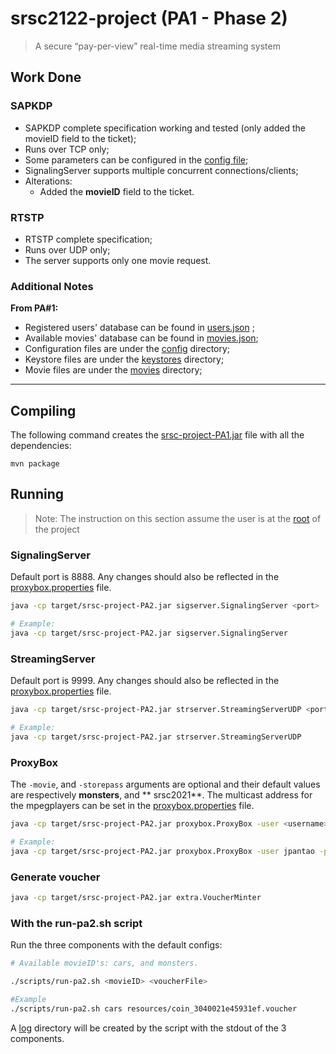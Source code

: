 # srsc2122-project (PA1 - Phase 2)

> A secure “pay-per-view” real-time media streaming system

## Work Done

### SAPKDP

- SAPKDP complete specification working and tested (only added the movieID field to the ticket);
- Runs over TCP only;
- Some parameters can be configured in the [config file](config/sapkdp.properties);
- SignalingServer supports multiple concurrent connections/clients;
- Alterations:
    - Added the **movieID** field to the ticket.

### RTSTP

- RTSTP complete specification;
- Runs over UDP only;
- The server supports only one movie request.

### Additional Notes

**From PA#1:**
- Registered users' database can be found in [users.json](resources/users.json) ;
- Available movies' database can be found in [movies.json](resources/movies.json);
- Configuration files are under the [config](config) directory;
- Keystore files are under the [keystores](keystores) directory;
- Movie files are under the [movies](movies) directory;

[//]: # (**From PA#2:**)

[//]: # (- We have tested the suported TLS versions and ciphersuites found in [ciphersuites_tls.csv]&#40;config/ciphersuites_tls.csv&#41; )

[//]: # (by running `python3 scripts/test-tls-cs.py` and the results can be found in [tls_test.log]&#40;log/tls_test.log&#41;.)

---

## Compiling

The following command creates the [srsc-project-PA1.jar](target/srsc-project-PA1.jar) file with all the dependencies:

```
mvn package
```

## Running

> Note: The instruction on this section assume the user is at the [root](.) of the project

### SignalingServer

Default port is 8888. Any changes should also be reflected in the [proxybox.properties](config/proxybox.properties)
file.

```bash
java -cp target/srsc-project-PA2.jar sigserver.SignalingServer <port>

# Example:
java -cp target/srsc-project-PA2.jar sigserver.SignalingServer
```

### StreamingServer

Default port is 9999. Any changes should also be reflected in the [proxybox.properties](config/proxybox.properties)
file.

```bash
java -cp target/srsc-project-PA2.jar strserver.StreamingServerUDP <port>

# Example:
java -cp target/srsc-project-PA2.jar strserver.StreamingServerUDP 
```

### ProxyBox

The `-movie`, and `-storepass` arguments are optional and their default values are respectively **monsters**, and **
srsc2021**. The multicast address for the mpegplayers can be set in
the [proxybox.properties](config/proxybox.properties) file.

```bash
java -cp target/srsc-project-PA2.jar proxybox.ProxyBox -user <username> -password <pwd> -keystore <keystore-file> -proxyinfo <proxyinfo-file> -movie <movieID> -storepass <keystore-password>

# Example:
java -cp target/srsc-project-PA2.jar proxybox.ProxyBox -user jpantao -password password -keystore keystores/proxybox.keystore -proxyinfo config/proxybox.properties -movie cars -voucher resources/coin_3040021e45931ef.voucher
```

### Generate voucher

```bash
java -cp target/srsc-project-PA2.jar extra.VoucherMinter
```

### With the run-pa2.sh script

Run the three components with the default configs:

```bash
# Available movieID's: cars, and monsters.

./scripts/run-pa2.sh <movieID> <voucherFile>

#Example
./scripts/run-pa2.sh cars resources/coin_3040021e45931ef.voucher

```


A [log](log) directory will be created by the script with the stdout of the 3 components.







